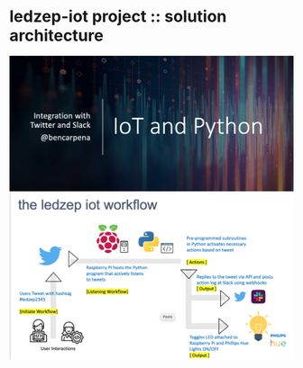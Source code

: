 # ledzep-iot project :: solution architecture

![Cover](https://github.com/bencarpena/alphacentauri-py-iot/blob/main/cover.png)
![Solution Architecture](https://github.com/bencarpena/alphacentauri-py-iot/blob/main/ledzep-solution.png)
